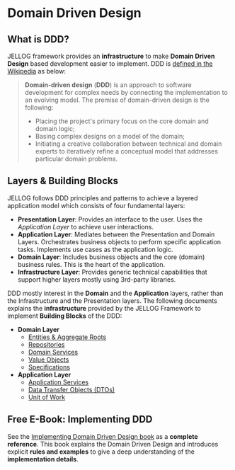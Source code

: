 # Domain Driven Design

## What is DDD?

JELLOG framework provides an **infrastructure** to make **Domain Driven Design** based development easier to implement. DDD is [defined in the Wikipedia](https://en.wikipedia.org/wiki/Domain-driven_design) as below:

> **Domain-driven design** (**DDD**) is an approach to software development for complex needs by connecting the implementation to an evolving model. The premise of domain-driven design is the following:
>
> - Placing the project's primary focus on the core domain and domain logic;
> - Basing complex designs on a model of the domain;
> - Initiating a creative collaboration between technical and domain experts to iteratively refine a conceptual model that addresses particular domain problems.

## Layers & Building Blocks

JELLOG follows DDD principles and patterns to achieve a layered application model which consists of four fundamental layers:

- **Presentation Layer**: Provides an interface to the user. Uses the *Application Layer* to achieve user interactions.
- **Application Layer**: Mediates between the Presentation and Domain Layers. Orchestrates business objects to perform specific application tasks. Implements use cases as the application logic.
- **Domain Layer**: Includes business objects and the core (domain) business rules. This is the heart of the application.
- **Infrastructure Layer**: Provides generic technical capabilities that support higher layers mostly using 3rd-party libraries.

DDD mostly interest in the **Domain** and the **Application** layers, rather than the Infrastructure and the Presentation layers. The following documents explains the **infrastructure** provided by the JELLOG Framework to implement **Building Blocks** of the DDD:

* **Domain Layer**
  * [Entities & Aggregate Roots](Entities.md)
  * [Repositories](Repositories.md)
  * [Domain Services](Domain-Services.md)
  * [Value Objects](Value-Objects.md)
  * [Specifications](Specifications.md)
* **Application Layer**
  * [Application Services](Application-Services.md)
  * [Data Transfer Objects (DTOs)](Data-Transfer-Objects.md)
  * [Unit of Work](Unit-Of-Work.md)

## Free E-Book: Implementing DDD

See the [Implementing Domain Driven Design book](https://jellog.io/books/implementing-domain-driven-design) as a **complete reference**. This book explains the Domain Driven Design and introduces explicit **rules and examples** to give a deep understanding of the **implementation details**.